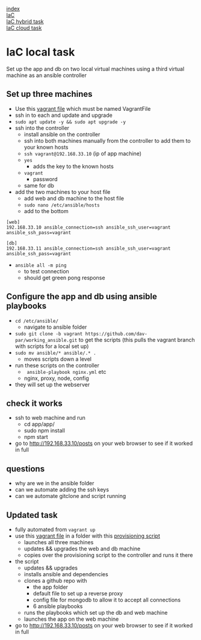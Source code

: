 [index](/readme.md)  
[IaC](/Documentation/docs/IaC.md)    
[IaC hybrid task](/Documentation/docs/IaC_hybrid_task.md)  
[IaC cloud task](/Documentation/docs/IaC_cloud_task.md)  

# IaC local task
Set up the app and db on two local virtual machines using a third virtual machine as an ansible controller

## Set up three machines
- Use this [vagrant file](/IaC_ansible/local_task/Vagrantfile) which must be named VagrantFile
- ssh in to each and update and upgrade
- `sudo apt update -y && sudo apt upgrade -y`
- ssh into the controller
    - install ansible on the controller
    - ssh into both machines manually from the controller to add them to your known hosts
    - `ssh vagrant@192.168.33.10` (ip of app machine)
    - `yes`
        - adds the key to the known hosts
    - `vagrant`
        - password
    - same for db
- add the two machines to your host file
    - add web and db machine to the host file
    - `sudo nano /etc/ansible/hosts`
    - add to the bottom
```
[web]
192.168.33.10 ansible_connection=ssh ansible_ssh_user=vagrant ansible_ssh_pass=vagrant

[db]
192.168.33.11 ansible_connection=ssh ansible_ssh_user=vagrant ansible_ssh_pass=vagrant
```
- `ansible all -m ping`
    - to test connection
    - should get green pong response

## Configure the app and db using ansible playbooks
- `cd /etc/ansible/`
    - navigate to ansible folder
- `sudo git clone -b vagrant https://github.com/dav-par/working_ansible.git` to get the scripts (this pulls the vagrant branch with scripts for a local set up)
-  `sudo mv ansible/* ansible/.* .`
    - moves scripts down a level
- run these scripts on the controller
    - ` ansible-playbook nginx.yml` etc
    - nginx, proxy, node, config 
- they will set up the webserver

## check it works
- ssh to web machine and run
    - cd app/app/
    - sudo npm install
    - npm start
- go to http://192.168.33.10/posts on your web browser to see if it worked in full

## questions
- why are we in the ansible folder
- can we automate adding the ssh keys
- can we automate gitclone and script running


## Updated task
- fully automated from `vagrant up` 
- use this [vagrant file](/IaC_ansible/local_task_updated/Vagrantfile) in a folder with this [provisioning script](/IaC_ansible/local_task_updated/local_controller_pro.sh)
    - launches all three machines
    - updates && upgrades the web and db machine
    - copies over the provisioning script to the controller and runs it there
- the script
    - updates && upgrades
    - installs ansible and dependencies
    - clones a github repo with
        - the app folder
        - default file to set up a reverse proxy
        - config file for mongodb to allow it to accept all connections
        - 6 ansible playbooks
    - runs the playbooks which set up the db and web machine
    - launches the app on the web machine
- go to http://192.168.33.10/posts on your web browser to see if it worked in full